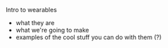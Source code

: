 Intro to wearables
- what they are
- what we're going to make
- examples of the cool stuff you can do with them (?)


<!-- pictures -->